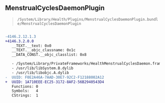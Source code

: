 ## MenstrualCyclesDaemonPlugin

> `/System/Library/Health/Plugins/MenstrualCyclesDaemonPlugin.bundle/MenstrualCyclesDaemonPlugin`

```diff

-4146.2.12.1.3
+4146.3.2.0.0
   __TEXT.__text: 0x0
   __TEXT.__objc_classname: 0x1c
   __DATA_CONST.__objc_classlist: 0x8

   - /System/Library/PrivateFrameworks/HealthMenstrualCyclesDaemon.framework/HealthMenstrualCyclesDaemon
   - /usr/lib/libSystem.B.dylib
   - /usr/lib/libobjc.A.dylib
-  UUID: F0E2A46A-7AAD-30E7-92C2-F12188002A12
+  UUID: 1A710EEE-EC25-3172-8AF2-56B2940543D4
   Functions: 0
   Symbols:   4
   CStrings:  1

```
